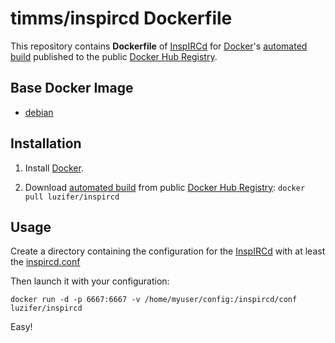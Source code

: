 # timms/inspircd Dockerfile

This repository contains **Dockerfile** of [InspIRCd](http://www.inspircd.org/) for [Docker](https://www.docker.com/)'s [automated build](https://registry.hub.docker.com/u/timms/inspircd/) published to the public [Docker Hub Registry](https://registry.hub.docker.com/).

## Base Docker Image

- [debian](https://registry.hub.docker.com/_/debian/)

## Installation

1. Install [Docker](https://www.docker.com/).

2. Download [automated build](https://registry.hub.docker.com/u/timms/inspircd/) from public [Docker Hub Registry](https://registry.hub.docker.com/): `docker pull luzifer/inspircd`

## Usage

Create a directory containing the configuration for the [InspIRCd](http://www.inspircd.org/) with at least the [inspircd.conf](https://github.com/inspircd/inspircd/blob/master/docs/conf/inspircd.conf.example)

Then launch it with your configuration:

```
docker run -d -p 6667:6667 -v /home/myuser/config:/inspircd/conf luzifer/inspircd
```

Easy!

